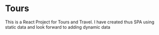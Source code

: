 # Tours
This is a React Project for Tours and Travel. I have created thus SPA using static data and look forward to adding dynamic data
